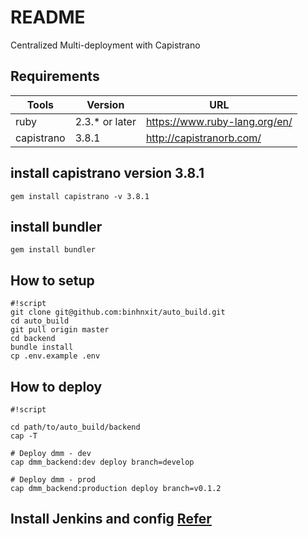 # README #
Centralized Multi-deployment with Capistrano

## Requirements

| Tools      | Version          | URL                                          |
|------------|------------------|----------------------------------------------|
| ruby       | 2.3.\* or later  | https://www.ruby-lang.org/en/                |
| capistrano | 3.8.1 | http://capistranorb.com/                                |

## install capistrano version 3.8.1
```
gem install capistrano -v 3.8.1
```
## install bundler
```
gem install bundler
```

## How to setup

```
#!script
git clone git@github.com:binhnxit/auto_build.git
cd auto_build
git pull origin master
cd backend
bundle install
cp .env.example .env
```

## How to deploy

```
#!script

cd path/to/auto_build/backend
cap -T

# Deploy dmm - dev
cap dmm_backend:dev deploy branch=develop

# Deploy dmm - prod
cap dmm_backend:production deploy branch=v0.1.2
```
## Install Jenkins and config [Refer](/jenkins)